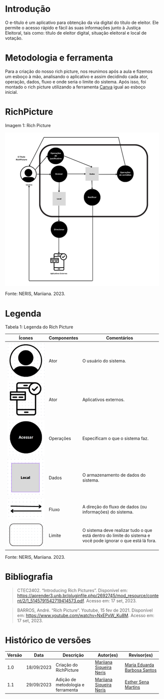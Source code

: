 # Introdução
O e-título é um aplicativo para obtenção da via digital do título de eleitor. Ele permite o acesso rápido e fácil às suas informações junto à Justiça Eleitoral, tais como: título de eleitor digital, situação eleitoral e local de votação.

# Metodologia e ferramenta
Para a criação do nosso rich picture, nos reunimos após a aula e fizemos um esboço à mão, analisando o aplicativo e assim decidindo cada ator, operação, dados, fluxo e onde seria o limite do sistema. Após isso, foi montado o rich picture utilizando a ferramenta [Canva](https://www.canva.com/) igual ao esboço inicial.

# RichPicture
Imagem 1: Rich Picture 

![RichPicture](docs/../img/rich-picture.png)

Fonte: NERIS, Mariiana. 2023.

# Legenda
Tabela 1: Legenda do Rich Picture

|Ícones | Componentes | Comentários     |
|-------|-------------|-----------------|
| ![Usuário](docs/../img/usuario.png) | Ator      | O usuário do sistema. |
| ![Aplicativos Externos](docs/../img/appsexternos.png) | Ator      | Aplicativos externos. |
| ![Operações](docs/../img/operacoes.png) | Operações      | Especificam o que o sistema faz.  |
| ![Armazenamento de dados](docs/../img/dados.png)| Dados      | O armazenamento de dados do sistema. |
| ![Fluxo](docs/../img/fluxo.png)| Fluxo     | A direção do fluxo de dados (ou informações) do sistema. |
| ![Limite](docs/../img/limite.png)| Limite      | O sistema deve realizar tudo o que está dentro do limite do sistema e você pode ignorar o que está lá fora. |

Fonte: NERIS, Mariiana. 2023.

# Bibliografia
> CTEC2402. “Introducing Rich Pictures”. Disponível em: https://aprender3.unb.br/pluginfile.php/2692745/mod_resource/content/2/1_5145791542719414573.pdf. Acesso em: 17 set, 2023.

> BARROS, André. “Rich Picture”. Youtube, 15 fev de 2021. Disponível em: https://www.youtube.com/watchv=NxEPxW_Ku8M. Acesso em: 17 set, 2023.

# Histórico de versões
| Versão | Data       | Descrição                          | Autor(es)     | Revisor(es) |
|--------|------------|------------------------------------|---------------|-------------|
| 1.0    | 18/09/2023 | Criação do RichPicture             | [Mariiana Siqueira Neris](https://github.com/Maryyscreuza) | [Maria Eduarda Barbosa Santos](https://github.com/Madu01) |
| 1.1    | 29/09/2023 | Adição de metodologia e ferramenta | [Mariiana Siqueira Neris](https://github.com/Maryyscreuza) | [Esther Sena Martins](https://github.com/esmsena) |
